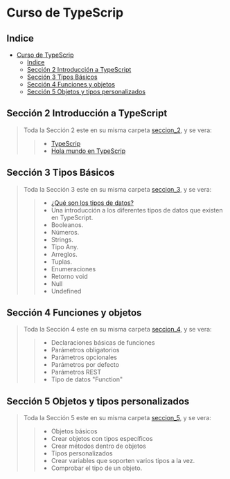 # Curso de TypeScrip

## Indice

- [Curso de TypeScrip](#curso-de-typescrip)
  - [Indice](#indice)
  - [Sección 2 Introducción a TypeScript](#sección-2-introducción-a-typescript)
  - [Sección 3 Tipos Básicos](#sección-3-tipos-básicos)
  - [Sección 4 Funciones y objetos](#sección-4-funciones-y-objetos)
  - [Sección 5 Objetos y tipos personalizados](#sección-5-objetos-y-tipos-personalizados)

## Sección 2 Introducción a TypeScript

> Toda la Sección 2 este en su misma carpeta [seccion_2](./seccion_02/), y se vera:
>
> > - [TypeScrip](./seccion_02/TypeScrip.md#typescrip)
> > - [Hola mundo en TypeScrip](./seccion_02/01_hola.mundo)
>

## Sección 3 Tipos Básicos

> Toda la Sección 3 este en su misma carpeta [seccion_3](./seccion_03/), y se vera:
>
> > - [¿Qué son los tipos de datos?](./seccion_03/TiposDeDatos.md#tipos-de-datos)
> > - Una introducción a los diferentes tipos de datos que existen en TypeScript.
> > - Booleanos.
> > - Números.
> > - Strings.
> > - Tipo Any.
> > - Arreglos.
> > - Tuplas.
> > - Enumeraciones
> > - Retorno void
> > - Null
> > - Undefined

## Sección 4 Funciones y objetos

> Toda la Sección 4 este en su misma carpeta [seccion_4](./seccion_04/), y se vera:
>
> > - Declaraciones básicas de funciones
> > - Parámetros obligatorios
> > - Parámetros opcionales
> > - Parámetros por defecto
> > - Parámetros REST
> > - Tipo de datos "Function"
> 

## Sección 5 Objetos y tipos personalizados

> Toda la Sección 5 este en su misma carpeta [seccion_5](./seccion_05/), y se vera:
>
> > - Objetos básicos
> > - Crear objetos con tipos específicos
> > - Crear métodos dentro de objetos
> > - Tipos personalizados
> > - Crear variables que soporten varios tipos a la vez.
> > - Comprobar el tipo de un objeto.
> 

